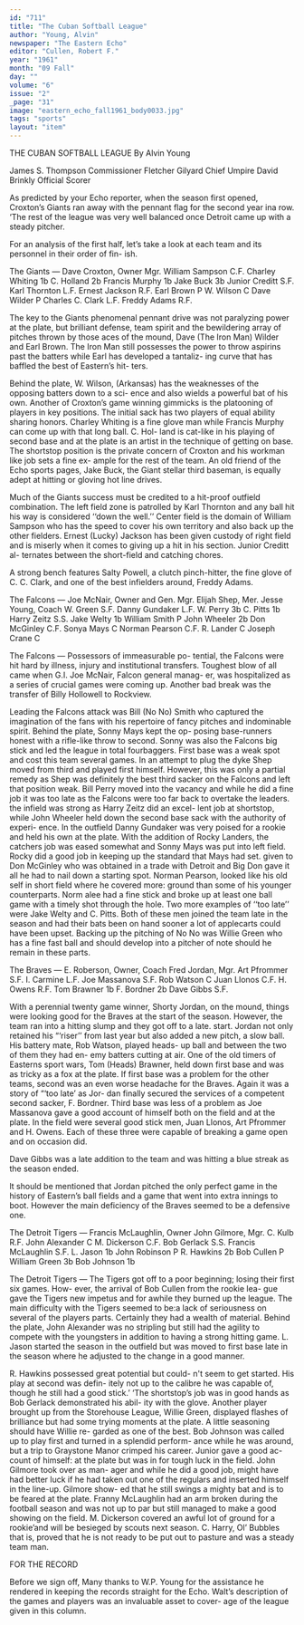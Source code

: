 ```yaml
---
id: "711"
title: "The Cuban Softball League"
author: "Young, Alvin"
newspaper: "The Eastern Echo"
editor: "Cullen, Robert F."
year: "1961"
month: "09 Fall"
day: ""
volume: "6"
issue: "2"
_page: "31"
image: "eastern_echo_fall1961_body0033.jpg"
tags: "sports"
layout: "item"
---
```

THE CUBAN SOFTBALL LEAGUE
By
Alvin Young

James S. Thompson   Commissioner
Fletcher Gilyard   Chief Umpire
David Brinkly   Official Scorer

As predicted by your Echo reporter, when the
season first opened, Croxton’s Giants ran away with
the pennant flag for the second year ina row. ‘The
rest of the league was very well balanced once
Detroit came up with a steady pitcher.

For an analysis of the first half, let’s take a look
at each team and its personnel in their order of fin-
ish.

The Giants — Dave Croxton, Owner Mgr.
William Sampson  C.F.     Charley Whiting   1b
C. Holland         2b     Francis Murphy    1b
Jake Buck          3b     Junior Creditt   S.F.
Karl Thornton     L.F.    Ernest Jackson   R.F.
Earl Brown          P     W. Wilson          C
Dave Wilder         P     Charles C. Clark L.F.
             Freddy Adams    R.F.

The key to the Giants phenomenal pennant drive
was not paralyzing power at the plate, but brilliant
defense, team spirit and the bewildering array of
pitches thrown by those aces of the mound, Dave
(The Iron Man) Wilder and Earl Brown. The
Iron Man still possesses the power to throw aspirins
past the batters while Earl has developed a tantaliz-
ing curve that has baffled the best of Eastern’s hit-
ters.

Behind the plate, W. Wilson, (Arkansas) has the
weaknesses of the opposing batters down to a sci-
ence and also wields a powerful bat of his own.
Another of Croxton’s game winning gimmicks is the
platooning of players in key positions. The initial
sack has two players of equal ability sharing honors.
Charley Whiting is a fine glove man while Francis
Murphy can come up with that long ball. C. Hol-
land is cat-like in his playing of second base and at
the plate is an artist in the technique of getting on
base. The shortstop position is the private concern
of Croxton and his workman like job sets a fine ex-
ample for the rest of the team. An old friend of the
Echo sports pages, Jake Buck, the Giant stellar third
baseman, is equally adept at hitting or gloving hot
line drives.

Much of the Giants success must be credited to a
hit-proof outfield combination. The left field zone
is patrolled by Karl Thornton and any ball hit his
way is considered ‘‘down the well.’’ Center field is
the domain of William Sampson who has the speed
to cover his own territory and also back up the other
fielders. Ernest (Lucky) Jackson has been given
custody of right field and is miserly when it comes
to giving up a hit in his section. Junior Creditt al-
ternates between the short-field and catching chores.

A strong bench features Salty Powell, a clutch
pinch-hitter, the fine glove of C. C. Clark, and one
of the best infielders around, Freddy Adams.

The Falcons — Joe McNair, Owner and Gen. Mgr.
             Elijah Shep, Mer.
             Jesse Young, Coach
W. Green         S.F.    Danny Gundaker  L.F.
W. Perry          3b     C. Pitts         1b
Harry Zeitz      S.S.    Jake Welty       1b
William Smith      P     John Wheeler     2b
Don McGinley     C.F.    Sonya Mays        C
Norman Pearson   C.F.    R. Lander         C
             Joseph Crane   C

The Falcons — Possessors of immeasurable po-
tential, the Falcons were hit hard by illness, injury
and institutional transfers. Toughest blow of all
came when G.I. Joe McNair, Falcon general manag-
er, was hospitalized as a series of crucial games were
coming up. Another bad break was the transfer of
Billy Hollowell to Rockview.

Leading the Falcons attack was Bill (No No)
Smith who captured the imagination of the fans
with his repertoire of fancy pitches and indominable
spirit. Behind the plate, Sonny Mays kept the op-
posing base-runners honest with a rifle-like throw to
second. Sonny was also the Falcons big stick and
led the league in total fourbaggers. First base was
a weak spot and cost this team several games. In
an attempt to plug the dyke Shep moved from
third and played first himself. However, this was
only a partial remedy as Shep was definitely the best
third sacker on the Falcons and left that position
weak. Bill Perry moved into the vacancy and while
he did a fine job it was too late as the Falcons were
too far back to overtake the leaders.
the infield was strong as Harry Zeitz did an excel-
lent job at shortstop, while John Wheeler held down
the second base sack with the authority of experi-
ence. In the outfield Danny Gundaker was very
poised for a rookie and held his own at the plate.
With the addition of Rocky Landers, the catchers
job was eased somewhat and Sonny Mays was put
into left field. Rocky did a good job in keeping up
the standard that Mays had set.
given to Don McGinley who was obtained in a trade
with Detroit and Big Don gave it all he had to nail
down a starting spot. Norman Pearson, looked
like his old self in short field where he covered more:
ground than some of his younger counterparts. Norm
alee had a fine stick and broke up at least one ball
game with a timely shot through the hole. Two
more examples of ‘‘too late’’ were Jake Welty and
C. Pitts. Both of these men joined the team late in
the season and had their bats been on hand sooner
a lot of applecarts could have been upset. Backing
up the pitching of No No was Willie Green who has
a fine fast ball and should develop into a pitcher of
note should he remain in these parts.

The Braves — E. Roberson, Owner, Coach
Fred Jordan, Mgr.
Art Pfrommer   S.F.    I. Carmine   L.F.
Joe Massanova  S.F.    Rob Watson     C
Juan Llonos    C.F.    H. Owens     R.F.
Tom Brawner     1b     F. Bordner    2b
           Dave Gibbs   S.F.

With a perennial twenty game winner, Shorty
Jordan, on the mound, things were looking good for
the Braves at the start of the season. However, the
team ran into a hitting slump and they got off to a
late. start. Jordan not only retained his “‘riser’’
from last year but also added a new pitch, a slow
ball. His battery mate, Rob Watson, played heads-
up ball and between the two of them they had en-
emy batters cutting at air. One of the old timers of
Easterns sport wars, Tom (Heads) Brawner, held
down first base and was as tricky as a fox at the
plate. If first base was a problem for the other
teams, second was an even worse headache for the
Braves. Again it was a story of “‘too late’ as Jor-
dan finally secured the services of a competent
second sacker, F. Bordner. Third base was less of
a problem as Joe Massanova gave a good account
of himself both on the field and at the plate. In the
field were several good stick men, Juan Llonos, Art
Pfrommer and H. Owens. Each of these three were
capable of breaking a game open and on occasion
did.

Dave Gibbs was a late addition to the team and
was hitting a blue streak as the season ended.

lt should be mentioned that Jordan pitched the
only perfect game in the history of Eastern’s ball
fields and a game that went into extra innings to
boot. However the main deficiency of the Braves
seemed to be a defensive one. 

The Detroit Tigers — Francis McLaughlin, Owner
John Gilmore, Mgr.         C. Kulb             R.F.
John Alexander       C     M. Dickerson        C.F.
Bob Gerlack        S.S.    Francis McLaughlin  S.F.
L. Jason            1b     John Robinson         P
R. Hawkins          2b     Bob Cullen            P
William Green       3b     Bob Johnson          1b

The Detroit Tigers — The Tigers got off to a
poor beginning; losing their first six games. How-
ever, the arrival of Bob Cullen from the rookie lea-
gue gave the Tigers new impetus and for awhile they
burned up the league. The main difficulty with the
Tigers seemed to be:a lack of seriousness on several
of the players parts. Certainly they had a wealth of
material. Behind the plate, John Alexander was no
stripling but still had the agility to compete with the
youngsters in addition to having a strong hitting
game. L. Jason started the season in the outfield
but was moved to first base late in the season where
he adjusted to the change in a good manner.

R. Hawkins possessed great potential but could-
n't seem to get started. His play at second was defin-
itely not up to the calibre he was capable of, though
he still had a good stick.’ ‘The shortstop’s job was in
good hands as Bob Gerlack demonstrated his abil-
ity with the glove. Another player brought up
from the Storehouse League, Willie Green, displayed
flashes of brilliance but had some trying moments at
the plate. A little seasoning should have Willie re-
garded as one of the best. Bob Johnson was called
up to play first and turned in a splendid perform-
ance while he was around, but a trip to Graystone
Manor crimped his career. Junior gave a good ac-
count of himself: at the plate but was in for tough
luck in the field. John Gilmore took over as man-
ager and while he did a good job, might have had
better luck if he had taken out one of the regulars
and inserted himself in the line-up. Gilmore show-
ed that he still swings a mighty bat and is to be
feared at the plate. Franny McLaughlin had an
arm broken during the football season and was not
up to par but still managed to make a good showing
on the field. M. Dickerson covered an awful lot of
ground for a rookie’and will be besieged by scouts
next season. C. Harry, Ol’ Bubbles that is, proved
that he is not ready to be put out to pasture and was
a steady team man.

FOR THE RECORD

Before we sign off, Many thanks to W.P. Young
for the assistance he rendered in keeping the records
straight for the Echo. Walt’s description of the
games and players was an invaluable asset to cover-
age of the league given in this column.
